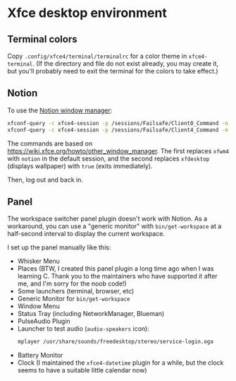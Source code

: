 # Xfce desktop environment

## Terminal colors

Copy `.config/xfce4/terminal/terminalrc` for a color theme in `xfce4-terminal`.
(If the directory and file do not exist already, you may create it, but you'll
probably need to exit the terminal for the colors to take effect.)

## Notion

To use the [Notion window manager](./.notion/README.md):

```sh
xfconf-query -c xfce4-session -p /sessions/Failsafe/Client0_Command -n -a -t string -s notion
xfconf-query -c xfce4-session -p /sessions/Failsafe/Client4_Command -n -a -t string -s true
```

The commands are based on <https://wiki.xfce.org/howto/other_window_manager>.
The first replaces `xfwm4` with `notion` in the default session, and the second
replaces `xfdesktop` (displays wallpaper) with `true` (exits immediately).

Then, log out and back in.

## Panel

The workspace switcher panel plugin doesn't work with Notion. As a workaround,
you can use a "generic monitor" with `bin/get-workspace` at a half-second
interval to display the current workspace.

I set up the panel manually like this:
- Whisker Menu
- Places (BTW, I created this panel plugin a long time ago when I was learning
  C. Thank you to the maintainers who have supported it after me, and I'm sorry
  for the noob code!)
- Some launchers (terminal, browser, etc)
- Generic Monitor for `bin/get-workspace`
- Window Menu
- Status Tray (including NetworkManager, Blueman)
- PulseAudio Plugin
- Launcher to test audio (`audio-speakers` icon):
  ```sh
  mplayer /usr/share/sounds/freedesktop/stereo/service-login.oga
  ```
- Battery Monitor
- Clock (I maintained the `xfce4-datetime` plugin for a while, but the clock
  seems to have a suitable little calendar now)
